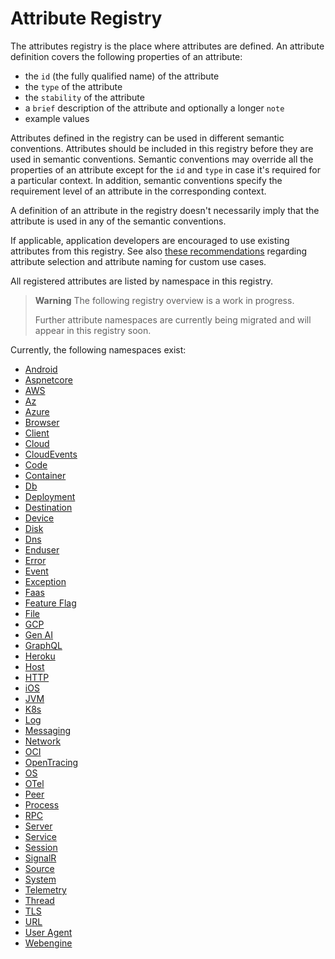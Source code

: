<!--- Hugo front matter used to generate the website version of this page:
linkTitle: Registry
weight: -2
--->

<!-- NOTE: THIS FILE IS AUTOGENERATED. DO NOT EDIT BY HAND. -->
<!-- see templates/registry/markdown/readme.md.j2 -->

# Attribute Registry

The attributes registry is the place where attributes are defined. An attribute definition covers the following properties of an attribute:

- the `id` (the fully qualified name) of the attribute
- the `type` of the attribute
- the `stability` of the attribute
- a `brief` description of the attribute and optionally a longer `note`
- example values

Attributes defined in the registry can be used in different semantic conventions. Attributes should be included in this registry before they are used in semantic conventions. Semantic conventions may override all the properties of an attribute except for the `id` and `type` in case it's required for a particular context. In addition, semantic conventions specify the requirement level of an attribute in the corresponding context.

A definition of an attribute in the registry doesn't necessarily imply that the attribute is used in any of the semantic conventions.

If applicable, application developers are encouraged to use existing attributes from this registry. See also [these recommendations][developers recommendations] regarding attribute selection and attribute naming for custom use cases.

All registered attributes are listed by namespace in this registry.

> **Warning**
> The following registry overview is a work in progress.
>
> Further attribute namespaces are currently being migrated and will appear in this registry soon.

Currently, the following namespaces exist:

- [Android](android.md)
- [Aspnetcore](aspnetcore.md)
- [AWS](aws.md)
- [Az](az.md)
- [Azure](azure.md)
- [Browser](browser.md)
- [Client](client.md)
- [Cloud](cloud.md)
- [CloudEvents](cloudevents.md)
- [Code](code.md)
- [Container](container.md)
- [Db](db.md)
- [Deployment](deployment.md)
- [Destination](destination.md)
- [Device](device.md)
- [Disk](disk.md)
- [Dns](dns.md)
- [Enduser](enduser.md)
- [Error](error.md)
- [Event](event.md)
- [Exception](exception.md)
- [Faas](faas.md)
- [Feature Flag](feature-flag.md)
- [File](file.md)
- [GCP](gcp.md)
- [Gen AI](gen-ai.md)
- [GraphQL](graphql.md)
- [Heroku](heroku.md)
- [Host](host.md)
- [HTTP](http.md)
- [iOS](ios.md)
- [JVM](jvm.md)
- [K8s](k8s.md)
- [Log](log.md)
- [Messaging](messaging.md)
- [Network](network.md)
- [OCI](oci.md)
- [OpenTracing](opentracing.md)
- [OS](os.md)
- [OTel](otel.md)
- [Peer](peer.md)
- [Process](process.md)
- [RPC](rpc.md)
- [Server](server.md)
- [Service](service.md)
- [Session](session.md)
- [SignalR](signalr.md)
- [Source](source.md)
- [System](system.md)
- [Telemetry](telemetry.md)
- [Thread](thread.md)
- [TLS](tls.md)
- [URL](url.md)
- [User Agent](user-agent.md)
- [Webengine](webengine.md)

[developers recommendations]: ../general/attribute-naming.md#recommendations-for-application-developers
